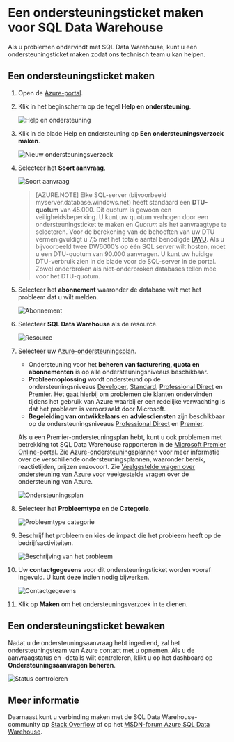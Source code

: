 <properties
   pageTitle="Een ondersteuningsticket maken voor SQL Data Warehouse | Microsoft Azure"
   description="Maak een ondersteuningsticket in Azure SQL Data Warehouse."
   services="sql-data-warehouse"
   documentationCenter="NA"
   authors="sonyam"
   manager="barbkess"
   editor=""/>

<tags
   ms.service="sql-data-warehouse"
   ms.devlang="NA"
   ms.topic="get-started-article"
   ms.tgt_pltfrm="NA"
   ms.workload="data-services"
   ms.date="09/01/2016"
   ms.author="sonyama;barbkess"/>


# Een ondersteuningsticket maken voor SQL Data Warehouse
 
Als u problemen ondervindt met SQL Data Warehouse, kunt u een ondersteuningsticket maken zodat ons technisch team u kan helpen.

## Een ondersteuningsticket maken

1. Open de [Azure-portal][].

2. Klik in het beginscherm op de tegel **Help en ondersteuning**.

    ![Help en ondersteuning](./media/sql-data-warehouse-get-started-create-support-ticket/help-support.png)

3. Klik in de blade Help en ondersteuning op **Een ondersteuningsverzoek maken**.

    ![Nieuw ondersteuningsverzoek](./media/sql-data-warehouse-get-started-create-support-ticket/create-support-request.png)
    
    <a name="request-quota-change"></a> 

4. Selecteer het **Soort aanvraag**.

    ![Soort aanvraag](./media/sql-data-warehouse-get-started-create-support-ticket/request-type.png)
    
    >[AZURE.NOTE]  Elke SQL-server (bijvoorbeeld myserver.database.windows.net) heeft standaard een **DTU-quotum** van 45.000. Dit quotum is gewoon een veiligheidsbeperking. U kunt uw quotum verhogen door een ondersteuningsticket te maken en *Quotum* als het aanvraagtype te selecteren. Voor de berekening van de behoeften van uw DTU vermenigvuldigt u 7,5 met het totale aantal benodigde [DWU][]. Als u bijvoorbeeld twee DW6000’s op één SQL server wilt hosten, moet u een DTU-quotum van 90.000 aanvragen.  U kunt uw huidige DTU-verbruik zien in de blade voor de SQL-server in de portal. Zowel onderbroken als niet-onderbroken databases tellen mee voor het DTU-quotum. 

5. Selecteer het **abonnement** waaronder de database valt met het probleem dat u wilt melden.

    ![Abonnement](./media/sql-data-warehouse-get-started-create-support-ticket/subscription.png)

6. Selecteer **SQL Data Warehouse** als de resource.

    ![Resource](./media/sql-data-warehouse-get-started-create-support-ticket/resource.png)

7. Selecteer uw [Azure-ondersteuningsplan][].

    - Ondersteuning voor het **beheren van facturering, quota en abonnementen** is op alle ondersteuningsniveaus beschikbaar.
    - **Probleemoplossing** wordt ondersteund op de ondersteuningsniveaus [Developer][], [Standard][], [Professional Direct][] en [Premier][]. Het gaat hierbij om problemen die klanten ondervinden tijdens het gebruik van Azure waarbij er een redelijke verwachting is dat het probleem is veroorzaakt door Microsoft.
    - **Begeleiding van ontwikkelaars** en **adviesdiensten** zijn beschikbaar op de ondersteuningsniveaus [Professional Direct][] en [Premier][]. 
    
    Als u een Premier-ondersteuningsplan hebt, kunt u ook problemen met betrekking tot SQL Data Warehouse rapporteren in de [Microsoft Premier Online-portal][].  Zie [Azure-ondersteuningsplannen][Azure-ondersteuningsplan] voor meer informatie over de verschillende ondersteuningsplannen, waaronder bereik, reactietijden, prijzen enzovoort.  Zie [Veelgestelde vragen over ondersteuning van Azure][] voor veelgestelde vragen over de ondersteuning van Azure.  

    ![Ondersteuningsplan](./media/sql-data-warehouse-get-started-create-support-ticket/support-plan.png)

8. Selecteer het **Probleemtype** en de **Categorie**.

    ![Probleemtype categorie](./media/sql-data-warehouse-get-started-create-support-ticket/problem-type-category.png)

9. Beschrijf het probleem en kies de impact die het probleem heeft op de bedrijfsactiviteiten.

    ![Beschrijving van het probleem](./media/sql-data-warehouse-get-started-create-support-ticket/problem-description.png)

10. Uw **contactgegevens** voor dit ondersteuningsticket worden vooraf ingevuld. U kunt deze indien nodig bijwerken.

    ![Contactgegevens](./media/sql-data-warehouse-get-started-create-support-ticket/contact-info.png)

11. Klik op **Maken** om het ondersteuningsverzoek in te dienen.


## Een ondersteuningsticket bewaken

Nadat u de ondersteuningsaanvraag hebt ingediend, zal het ondersteuningsteam van Azure contact met u opnemen. Als u de aanvraagstatus en -details wilt controleren, klikt u op het dashboard op **Ondersteuningsaanvragen beheren**.

![Status controleren](./media/sql-data-warehouse-get-started-create-support-ticket/check-status.png)

## Meer informatie

Daarnaast kunt u verbinding maken met de SQL Data Warehouse-community op [Stack Overflow][] of op het [MSDN-forum Azure SQL Data Warehouse][].

<!--Image references--> 

<!--Article references--> 
[DWU]: ./sql-data-warehouse-overview-what-is.md#data-warehouse-units

<!--MSDN references--> 

<!--Other web references--> 
[Azure-portal]: https://portal.azure.com/
[Azure-ondersteuningsplan]: https://azure.microsoft.com/support/plans/?WT.mc_id=Support_Plan_510979/  
[Developer]: https://azure.microsoft.com/support/plans/developer/  
[Standard]: https://azure.microsoft.com/support/plans/standard/  
[Professional Direct]: https://azure.microsoft.com/support/plans/prodirect/  
[Premier]: https://azure.microsoft.com/support/plans/premier/  
[Veelgestelde vragen over ondersteuning van Azure]: https://azure.microsoft.com/support/faq/
[Microsoft Premier Online-portal]: https://premier.microsoft.com/
[Stack Overflow]: https://stackoverflow.com/questions/tagged/azure-sqldw/
[MSDN-forum Azure SQL Data Warehouse]: https://social.msdn.microsoft.com/Forums/home?forum=AzureSQLDataWarehouse/




<!--HONumber=Sep16_HO3-->


